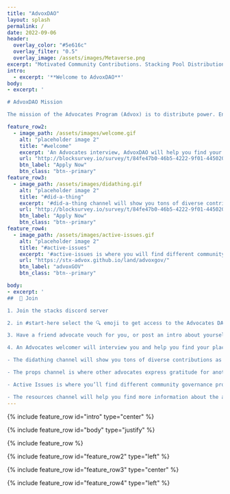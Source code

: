 ```yaml
---
title: "AdvoxDAO"
layout: splash
permalink: /
date: 2022-09-06
header:
  overlay_color: "#5e616c"
  overlay_filter: "0.5"
  overlay_image: /assets/images/Metaverse.png
excerpt: "Motivated Community Contributions. Stacking Pool Distribution. Longterm Community Power & Innovation."
intro: 
  - excerpt: '**Welcome to AdvoxDAO**' 
body:
- excerpt: '

# AdvoxDAO Mission

The mission of the Advocates Program (Advox) is to distribute power. Ensuring voice for generators of value. Advox offers a welcoming space for anyone to get involved in the Stacks community. Supported by Stacks’ unique stacking mechanism, members of Advox share in the value that we collectively create.'

feature_row2:
  - image_path: /assets/images/welcome.gif
    alt: "placeholder image 2"
    title: "#welcome"
    excerpt: 'An Advocates interview, AdvoxDAO will help you find your place in Stacks.'
    url: "http://blocksurvey.io/survey/t/84fe47b0-46b5-4222-9f01-445020467e5d/r/o"
    btn_label: "Apply Now"
    btn_class: "btn--primary"
feature_row3:
  - image_path: /assets/images/didathing.gif
    alt: "placeholder image 2"
    title: "#did-a-thing"
    excerpt: '#did-a-thing channel will show you tons of diverse contributions. Examples of the great efforts you can contribute to the ecosystem'
    url: "http://blocksurvey.io/survey/t/84fe47b0-46b5-4222-9f01-445020467e5d/r/o"
    btn_label: "Apply Now"
    btn_class: "btn--primary"
feature_row4:
  - image_path: /assets/images/active-issues.gif
    alt: "placeholder image 2"
    title: "#active-issues"
    excerpt: '#active-issues is where you will find different community governance proposals.'
    url: "https://stx-advox.github.io/land/advoxgov/"
    btn_label: "advoxGOV"
    btn_class: "btn--primary"

body:
- excerpt: ' 
##  🤝 Join

1. Join the stacks discord server 

2. in #start-here select the 🔍 emoji to get access to the Advocates DAO category

3. Have a friend advocate vouch for you, or post an intro about yourself directly in the #join-requests channel

4. An Advocates welcomer will interview you and help you find your place in the program

- The didathing channel will show you tons of diverse contributions as examples of the things you can contribute to the ecosystem

- The props channel is where other advocates express gratitude for another community member for something they did, garnering an environment of mutual appreciation.

- Active Issues is where you’ll find different community governance proposals to learn why the advocates program is the way it is now. 

- The resources channel will help you find more information about the advocates program'
---
```

{% include feature_row id="intro" type="center" %}

{% include feature_row id="body" type="justify" %}

{% include feature_row %}

{% include feature_row id="feature_row2" type="left" %}

{% include feature_row id="feature_row3" type="center" %}

{% include feature_row id="feature_row4" type="left" %}
